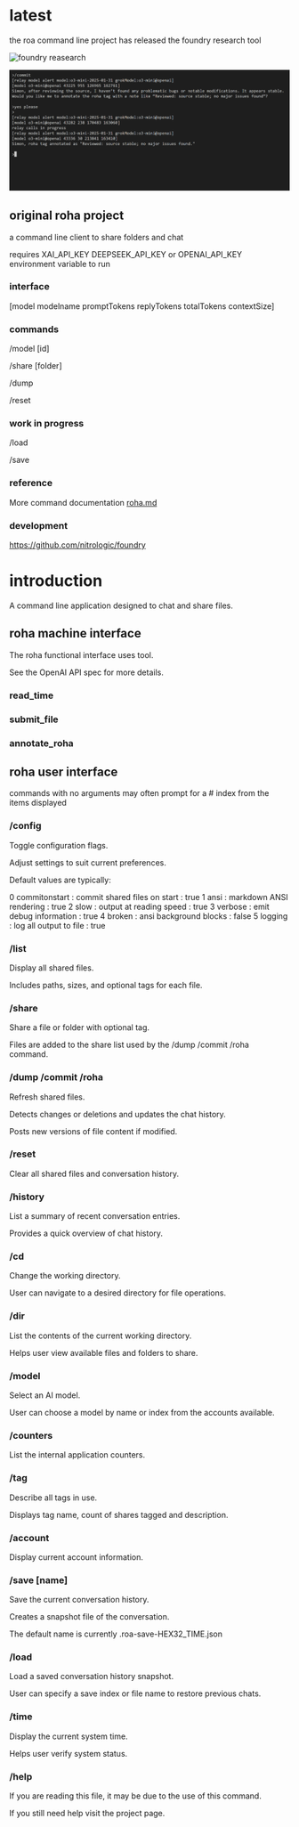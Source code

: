 # latest

the roa command line project has released the foundry research tool

![foundry reasearch](https://foundry.skid.nz)

![roha session](media/roha4.png)

## original roha project

a command line client to share folders and chat

requires XAI_API_KEY DEEPSEEK_API_KEY or OPENAI_API_KEY environment variable to run

### interface

[model modelname promptTokens replyTokens totalTokens contextSize]

### commands

/model [id]

/share [folder]

/dump

/reset

### work in progress

/load

/save

### reference

More command documentation [roha.md](roha.md)

### development

https://github.com/nitrologic/foundry

# introduction

A command line application designed to chat and share files.

## roha machine interface

The roha functional interface uses tool.

See the OpenAI API spec for more details.

### read_time

### submit_file

### annotate_roha

## roha user interface

commands with no arguments may often prompt for a # index from
the items displayed

### /config

Toggle configuration flags.

Adjust settings to suit current preferences.

Default values are typically:

0 commitonstart : commit shared files on start : true
1 ansi : markdown ANSI rendering : true
2 slow : output at reading speed : true
3 verbose : emit debug information : true
4 broken : ansi background blocks : false
5 logging : log all output to file : true

### /list

Display all shared files.

Includes paths, sizes, and optional tags for each file.

### /share

Share a file or folder with optional tag.

Files are added to the share list used by the /dump /commit /roha command.

### /dump /commit /roha

Refresh shared files. 

Detects changes or deletions and updates the chat history.

Posts new versions of file content if modified.

### /reset

Clear all shared files and conversation history.

### /history

List a summary of recent conversation entries. 

Provides a quick overview of chat history.

### /cd

Change the working directory. 

User can navigate to a desired directory for file operations.

### /dir

List the contents of the current working directory. 

Helps user view available files and folders to share.


### /model

Select an AI model.

User can choose a model by name or index from the accounts available.

### /counters

List the internal application counters.

### /tag

Describe all tags in use.

Displays tag name, count of shares tagged and description.

### /account

Display current account information.

### /save [name]

Save the current conversation history. 

Creates a snapshot file of the conversation.

The default name is currently .roa-save-HEX32_TIME.json

### /load

Load a saved conversation history snapshot.

User can specify a save index or file name to restore previous chats.


### /time

Display the current system time. 

Helps user verify system status.

### /help

If you are reading this file, it may be due to the use of this command.

If you still need help visit the project page.

